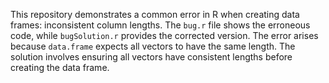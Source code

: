This repository demonstrates a common error in R when creating data frames: inconsistent column lengths. The `bug.r` file shows the erroneous code, while `bugSolution.r` provides the corrected version.  The error arises because `data.frame` expects all vectors to have the same length. The solution involves ensuring all vectors have consistent lengths before creating the data frame.
